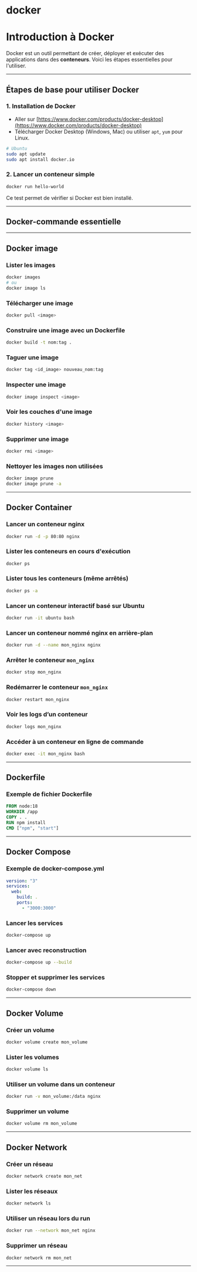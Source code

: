 # docker

#  Introduction à Docker

Docker est un outil permettant de créer, déployer et exécuter des applications dans des **conteneurs**. Voici les étapes essentielles pour l'utiliser.

---

##  Étapes de base pour utiliser Docker

### 1. Installation de Docker

- Aller sur [https://www.docker.com/products/docker-desktop](https://www.docker.com/products/docker-desktop)
- Télécharger Docker Desktop (Windows, Mac) ou utiliser `apt`, `yum` pour Linux.

```bash
# Ubuntu
sudo apt update
sudo apt install docker.io
```

### 2.  Lancer un conteneur simple

```bash
docker run hello-world
```

Ce test permet de vérifier si Docker est bien installé.

---

## Docker-commande essentielle 

---

##  Docker image 

### Lister les images
```bash
docker images
# ou
docker image ls
```

### Télécharger une image
```bash
docker pull <image>
```

### Construire une image avec un Dockerfile
```bash
docker build -t nom:tag .
```

### Taguer une image
```bash
docker tag <id_image> nouveau_nom:tag
```

### Inspecter une image
```bash
docker image inspect <image>
```

### Voir les couches d'une image
```bash
docker history <image>
```

### Supprimer une image
```bash
docker rmi <image>
```

### Nettoyer les images non utilisées
```bash
docker image prune
docker image prune -a
```

---

##  Docker Container

### Lancer un conteneur nginx
```bash
docker run -d -p 80:80 nginx
```

### Lister les conteneurs en cours d'exécution
```bash
docker ps
```

### Lister tous les conteneurs (même arrêtés)
```bash
docker ps -a
```

### Lancer un conteneur interactif basé sur Ubuntu
```bash
docker run -it ubuntu bash
```

### Lancer un conteneur nommé nginx en arrière-plan
```bash
docker run -d --name mon_nginx nginx
```

### Arrêter le conteneur `mon_nginx`
```bash
docker stop mon_nginx
```

### Redémarrer le conteneur `mon_nginx`
```bash
docker restart mon_nginx
```

### Voir les logs d’un conteneur
```bash
docker logs mon_nginx
```

### Accéder à un conteneur en ligne de commande
```bash
docker exec -it mon_nginx bash
```

---

##  Dockerfile

### Exemple de fichier Dockerfile
```Dockerfile
FROM node:18
WORKDIR /app
COPY . .
RUN npm install
CMD ["npm", "start"]
```

---

##  Docker Compose

### Exemple de docker-compose.yml
```yaml
version: "3"
services:
  web:
    build: .
    ports:
      - "3000:3000"
```

### Lancer les services
```bash
docker-compose up
```

### Lancer avec reconstruction
```bash
docker-compose up --build
```

### Stopper et supprimer les services
```bash
docker-compose down
```

---

##  Docker Volume

### Créer un volume
```bash
docker volume create mon_volume
```

### Lister les volumes
```bash
docker volume ls
```

### Utiliser un volume dans un conteneur
```bash
docker run -v mon_volume:/data nginx
```

### Supprimer un volume
```bash
docker volume rm mon_volume
```

---

##  Docker Network

### Créer un réseau
```bash
docker network create mon_net
```

### Lister les réseaux
```bash
docker network ls
```

### Utiliser un réseau lors du run
```bash
docker run --network mon_net nginx
```

### Supprimer un réseau
```bash
docker network rm mon_net
```
---

